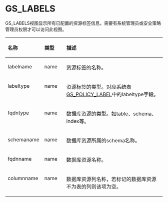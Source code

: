 # GS\_LABELS

GS\_LABELS视图显示所有已配置的资源标签信息。需要有系统管理员或安全策略管理员权限才可以访问此视图。

<a name="t8f0334486f934453827d563b90c86711"></a>
<table><thead align="left"><tr id="r2a0276b542d54fd0808927c2c54b0fc6"><th class="cellrowborder" valign="top" width="23%" id="mcps1.1.4.1.1"><p id="a5579cdd06a5645b3862144b2131a8649"><a name="a5579cdd06a5645b3862144b2131a8649"></a><a name="a5579cdd06a5645b3862144b2131a8649"></a>名称</p>
</th>
<th class="cellrowborder" valign="top" width="14.000000000000002%" id="mcps1.1.4.1.2"><p id="a1f7bf547d07e4656a132c0e34ba635ca"><a name="a1f7bf547d07e4656a132c0e34ba635ca"></a><a name="a1f7bf547d07e4656a132c0e34ba635ca"></a>类型</p>
</th>
<th class="cellrowborder" valign="top" width="63%" id="mcps1.1.4.1.3"><p id="a8447f6b31ba54199a8224fea8463c23d"><a name="a8447f6b31ba54199a8224fea8463c23d"></a><a name="a8447f6b31ba54199a8224fea8463c23d"></a>描述</p>
</th>
</tr>
</thead>
<tbody><tr id="rf8b75b68e6a24e29931035876b3c3dfb"><td class="cellrowborder" valign="top" width="23%" headers="mcps1.1.4.1.1 "><p id="p139927520108"><a name="p139927520108"></a><a name="p139927520108"></a>labelname</p>
</td>
<td class="cellrowborder" valign="top" width="14.000000000000002%" headers="mcps1.1.4.1.2 "><p id="p7366105195318"><a name="p7366105195318"></a><a name="p7366105195318"></a>name</p>
</td>
<td class="cellrowborder" valign="top" width="63%" headers="mcps1.1.4.1.3 "><p id="p1967414552537"><a name="p1967414552537"></a><a name="p1967414552537"></a>资源标签的名称。</p>
</td>
</tr>
<tr id="r685dd7e8104e4020b260711d0d1cf9a9"><td class="cellrowborder" valign="top" width="23%" headers="mcps1.1.4.1.1 "><p id="p17401165717103"><a name="p17401165717103"></a><a name="p17401165717103"></a>labeltype</p>
</td>
<td class="cellrowborder" valign="top" width="14.000000000000002%" headers="mcps1.1.4.1.2 "><p id="aecd744296d7d4b0397b2fe1fd923b6bf"><a name="aecd744296d7d4b0397b2fe1fd923b6bf"></a><a name="aecd744296d7d4b0397b2fe1fd923b6bf"></a>name</p>
</td>
<td class="cellrowborder" valign="top" width="63%" headers="mcps1.1.4.1.3 "><p id="p6131333104318"><a name="p6131333104318"></a><a name="p6131333104318"></a>资源标签的类型。对应系统表<a href="GS_POLICY_LABEL.md">GS_POLICY_LABEL</a>中的labeltype字段。</p>
</td>
</tr>
<tr id="r45542ef0924c49f2a21c540acd3c90e3"><td class="cellrowborder" valign="top" width="23%" headers="mcps1.1.4.1.1 "><p id="p21843251120"><a name="p21843251120"></a><a name="p21843251120"></a>fqdntype</p>
</td>
<td class="cellrowborder" valign="top" width="14.000000000000002%" headers="mcps1.1.4.1.2 "><p id="p45674412546"><a name="p45674412546"></a><a name="p45674412546"></a>name</p>
</td>
<td class="cellrowborder" valign="top" width="63%" headers="mcps1.1.4.1.3 "><p id="p0425184695416"><a name="p0425184695416"></a><a name="p0425184695416"></a>数据库资源的类型。如table、schema、index等。</p>
</td>
</tr>
<tr id="ra3bccb8528cd408aa54f8e30557c0359"><td class="cellrowborder" valign="top" width="23%" headers="mcps1.1.4.1.1 "><p id="p1840348181111"><a name="p1840348181111"></a><a name="p1840348181111"></a>schemaname</p>
</td>
<td class="cellrowborder" valign="top" width="14.000000000000002%" headers="mcps1.1.4.1.2 "><p id="p84741447191914"><a name="p84741447191914"></a><a name="p84741447191914"></a>name</p>
</td>
<td class="cellrowborder" valign="top" width="63%" headers="mcps1.1.4.1.3 "><p id="a83dfda58a9ac418fab57f167cd4a8244"><a name="a83dfda58a9ac418fab57f167cd4a8244"></a><a name="a83dfda58a9ac418fab57f167cd4a8244"></a>数据库资源所属的schema名称。</p>
</td>
</tr>
<tr id="rd7538143f1a648d2ae003ee563237226"><td class="cellrowborder" valign="top" width="23%" headers="mcps1.1.4.1.1 "><p id="p2193131216113"><a name="p2193131216113"></a><a name="p2193131216113"></a>fqdnname</p>
</td>
<td class="cellrowborder" valign="top" width="14.000000000000002%" headers="mcps1.1.4.1.2 "><p id="a0a0c18f59f1a47bdb17413bbe1716f3a"><a name="a0a0c18f59f1a47bdb17413bbe1716f3a"></a><a name="a0a0c18f59f1a47bdb17413bbe1716f3a"></a>name</p>
</td>
<td class="cellrowborder" valign="top" width="63%" headers="mcps1.1.4.1.3 "><p id="a2fe293248c694ffd9fe3f04bdf3a3f6d"><a name="a2fe293248c694ffd9fe3f04bdf3a3f6d"></a><a name="a2fe293248c694ffd9fe3f04bdf3a3f6d"></a>数据库资源名称。</p>
</td>
</tr>
<tr id="ra831355d65f64e7b92f51f84021f4947"><td class="cellrowborder" valign="top" width="23%" headers="mcps1.1.4.1.1 "><p id="p1618017141110"><a name="p1618017141110"></a><a name="p1618017141110"></a>columnname</p>
</td>
<td class="cellrowborder" valign="top" width="14.000000000000002%" headers="mcps1.1.4.1.2 "><p id="a9193af9c57084a81b157fec2c2935f90"><a name="a9193af9c57084a81b157fec2c2935f90"></a><a name="a9193af9c57084a81b157fec2c2935f90"></a>name</p>
</td>
<td class="cellrowborder" valign="top" width="63%" headers="mcps1.1.4.1.3 "><p id="p15909162135911"><a name="p15909162135911"></a><a name="p15909162135911"></a>数据库资源列名称，若标记的数据库资源不为表的列则该项为空。</p>
</td>
</tr>
</tbody>
</table>

